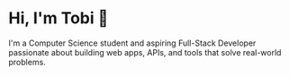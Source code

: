 # Hi, I'm Tobi 👋

I'm a Computer Science student and aspiring Full-Stack Developer passionate about building web apps, APIs, and tools that solve real-world problems.
